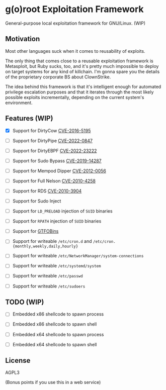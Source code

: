 
# g(o)root Exploitation Framework

General-purpose local exploitation framework for GNU/Linux. (WIP)


## Motivation

Most other languages suck when it comes to reusability of exploits.

The only thing that comes close to a reusable exploitation framework is
Metasploit, but Ruby sucks, too, and it's pretty much impossible to deploy
on target systems for any kind of killchain. I'm gonna spare you the
details of the proprietary corporate BS about ClownStrike.

The idea behind this framework is that it's intelligent enough for
automated privilege escalation purposes and that it iterates through
the most likely possible exploits incrementally, depending on the current
system's environment.


## Features (WIP)

- [x] Support for DirtyCow [CVE-2016-5195](https://nvd.nist.gov/vuln/detail/cve-2016-5195)
- [ ] Support for DirtyPipe [CVE-2022-0847](https://nvd.nist.gov/vuln/detail/cve-2022-0847)
- [ ] Support for DirtyEBPF [CVE-2022-23222](https://nvd.nist.gov/vuln/detail/cve-2022-23222)
- [ ] Support for Sudo Bypass [CVE-2019-14287](https://nvd.nist.gov/vuln/detail/CVE-2019-14287)
- [ ] Support for Mempod Dipper [CVE-2012-0056](https://nvd.nist.gov/vuln/detail/CVE-2012-0056)
- [ ] Support for Full Nelson [CVE-2010-4258](https://nvd.nist.gov/vuln/detail/CVE-2010-4258)
- [ ] Support for RDS [CVE-2010-3904](https://nvd.nist.gov/vuln/detail/CVE-2010-3904)
- [ ] Support for Sudo Inject
- [ ] Support for `LD_PRELOAD` injection of `SUID` binaries
- [ ] Support for `RPATH` injection of `SUID` binaries
- [ ] Support for [GTFOBins](https://gtfobins.github.io/)
- [ ] Support for writeable `/etc/cron.d` and `/etc/cron.{monthly,weekly,daily,hourly}`
- [ ] Support for writeable `/etc/NetworkManager/system-connections`
- [ ] Support for writeable `/etc/systemd/system`
- [ ] Support for writeable `/etc/passwd`
- [ ] Support for writeable `/etc/sudoers`


## TODO (WIP)

- [ ] Embedded x86 shellcode to spawn process
- [ ] Embedded x86 shellcode to spawn shell
- [ ] Embedded x64 shellcode to spawn process
- [ ] Embedded x64 shellcode to spawn shell


## License

AGPL3

(Bonus points if you use this in a web service)

